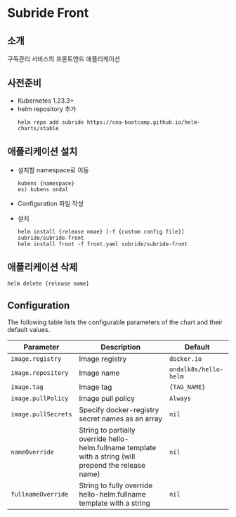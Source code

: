 # Subride Front

## 소개
구독관리 서비스의 프론트엔드 애플리케이션  

## 사전준비
- Kubernetes 1.23.3+
- helm repository 추가  
  ```
  helm repo add subride https://cna-bootcamp.github.io/helm-charts/stable
  ```

## 애플리케이션 설치  
- 설치할 namespace로 이동  
  ```
  kubens {namespace}
  ex) kubens ondal
  ```   
- Configuration 파일 작성   
  
  
- 설치  
  ```
  helm install {release nmae} [-f {custom config file}] subride/subride-front 
  helm install front -f front.yaml subride/subride-front
  ```  
  
## 애플리케이션 삭제  

```
helm delete {release name}
```

## Configuration

The following table lists the configurable parameters of the chart and their default values.

| Parameter                                     | Description                                                                                                                                         | Default                                                 |
|-----------------------------------------------|-----------------------------------------------------------------------------------------------------------------------------------------------------|---------------------------------------------------------|
| `image.registry`                              | Image registry                                                                                                                                | `docker.io`                                             |
| `image.repository`                            | Image name                                                                                                                                    | `ondalk8s/hello-helm`                                         |
| `image.tag`                                   | Image tag                                                                                                                                     | `{TAG_NAME}`                                            |
| `image.pullPolicy`                            | Image pull policy                                                                                                                                   | `Always`                                          |
| `image.pullSecrets`                           | Specify docker-registry secret names as an array                                                                                                    | `nil`                                                   |
| `nameOverride`                                | String to partially override hello-helm.fullname template with a string (will prepend the release name)                                                  | `nil`                                                   |
| `fullnameOverride`                            | String to fully override hello-helm.fullname template with a string                                                                                      | `nil`                                                   |


